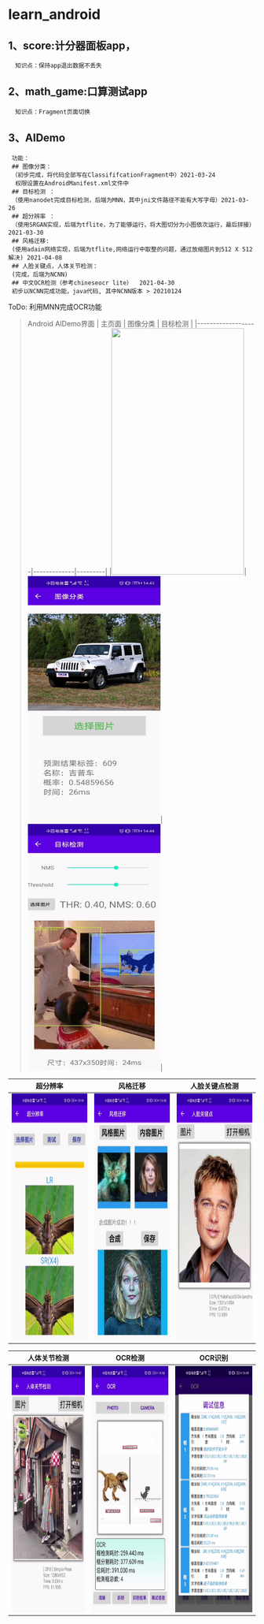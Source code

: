 # learn_android
## 1、score:计分器面板app，
      知识点：保持app退出数据不丢失
      
## 2、math_game:口算测试app
      知识点：Fragment页面切换

## 3、AIDemo
     功能：
     ## 图像分类：
     （初步完成，将代码全部写在ClassififcationFragment中）2021-03-24
      权限设置在AndroidManifest.xml文件中
     ## 目标检测 ：
     （使用nanodet完成目标检测，后端为MNN，其中jni文件路径不能有大写字母）2021-03-26
     ## 超分辨率 ：
     （使用SRGAN实现，后端为tflite，为了能够运行，将大图切分为小图依次运行，最后拼接）2021-03-30
     ## 风格迁移:
     (使用adain网络实现，后端为tflite,网络运行中取整的问题，通过放缩图片到512 X 512解决) 2021-04-08
     ## 人脸关键点，人体关节检测：
     (完成，后端为NCNN)
     ## 中文OCR检测（参考chineseocr lite）  2021-04-30
     初步以NCNN完成功能，java代码, 其中NCNN版本 > 20210124  

ToDo: 利用MNN完成OCR功能

> Android AIDemo界面
| 主页面 | 图像分类 | 目标检测 |
|-------------------|-------------|---------|
|<img width="270" height="500" src="./IMAGES/主页面.png"/>|<img width="270" height="500" src="./IMAGES/图像分类.png"/>|<img width="270" height="500" src="./IMAGES/目标检测.png"/>|

| 超分辨率 | 风格迁移 | 人脸关键点检测 |
|-------------------|-------------|---------|
|<img width="270" height="500" src="./IMAGES/超分辨率.png"/>|<img width="270" height="500" src="./IMAGES/风格迁移.png"/>|<img width="270" height="500" src="./IMAGES/人脸关键点检测.png"/>|

| 人体关节检测 | OCR检测 | OCR识别 |
|-------------------|-------------|---------|
|<img width="270" height="500" src="./IMAGES/人体关节检测.png"/>|<img width="270" height="500" src="./IMAGES/OCR1.png"/>|<img width="270" height="500" src="./IMAGES/OCR2.png"/>|